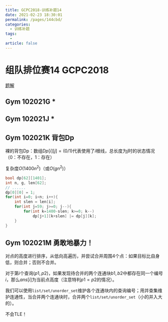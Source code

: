 ```yaml
---
title: GCPC2018-训练补题14
date: 2021-02-23 18:30:01
permalink: /pages/144cbd/
categories: 
  - 训练补题
tags: 
  - 
article: false
---
```





# 组队排位赛14 GCPC2018

[题解](https://drive.google.com/drive/folders/1wMEuxm3c_BVMKQTVnLqzQgCO0R6ebo_2?usp=sharing)

## Gym 102021G *

##  Gym 102021J *

## Gym 102021K 背包Dp

裸的背包Dp：数组$Dp[i][j]=(0/1)$代表使用了$i$根线，总长度为$j$时的状态情况（0：不存在，1：存在）

复杂度$O(1400n^2)$（或$O(gn^2)$）

```cpp
bool dp[62][1401];
int n, g, len[62];
// ......
dp[0][0] = 1;
for(int i=0; i<n; i++){
    int slen = len[i];
    for(int j=59; j>=0; j--){
        for(int k=1400-slen; k>=0; k--)
            dp[j+1][k+slen] |= dp[j][k];
    }
}
```



## Gym 102021M 勇敢地暴力！

对点的高度进行排序，从低向高遍历，并尝试合并周围4个点：如果目标比自身低，则合并；否则不合并。

对于第$i$个查询$(p1,p2)$，如果发现待合并的两个连通块$b1,b2$中都存在同一个编号$i$，那么$ans[i]$为当前点高度（注意特判$p1=p2$的情况）。

我们可以使用`list/set/unorder_set`维护各个连通块内的查询编号；用并查集维护连通性，当合并两个连通块时，合并两个`list/set/unorder_set`（小的并入大的）。

不会TLE！

